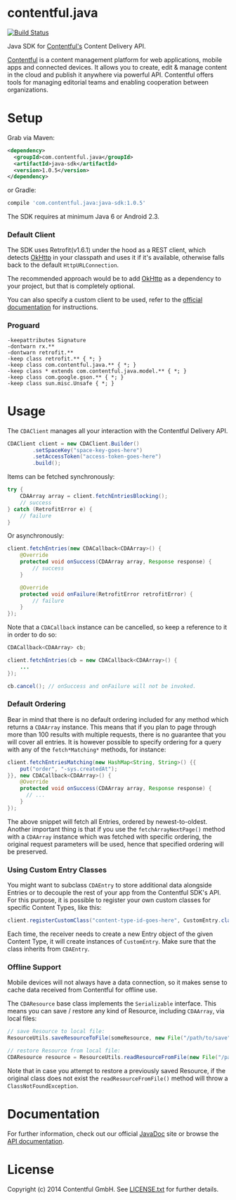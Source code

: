 contentful.java
===============

[![Build Status](https://travis-ci.org/contentful/contentful.java.svg)](https://travis-ci.org/contentful/contentful.java/builds#)

Java SDK for [Contentful's][1] Content Delivery API.

[Contentful][1] is a content management platform for web applications, mobile apps and connected devices. It allows you to create, edit & manage content in the cloud and publish it anywhere via powerful API. Contentful offers tools for managing editorial teams and enabling cooperation between organizations.

Setup
=====

<!--Download the [latest JAR][2] or grab via Maven:-->
Grab via Maven:
```xml
<dependency>
  <groupId>com.contentful.java</groupId>
  <artifactId>java-sdk</artifactId>
  <version>1.0.5</version>
</dependency>
```
or Gradle:
```groovy
compile 'com.contentful.java:java-sdk:1.0.5'
```

The SDK requires at minimum Java 6 or Android 2.3.

### Default Client

The SDK uses Retrofit(v1.6.1) under the hood as a REST client, which detects [OkHttp][5] in your classpath and uses it if it's available, otherwise falls back to the default `HttpURLConnection`.

The recommended approach would be to add [OkHttp][5] as a dependency to your project, but that is completely optional.

You can also specify a custom client to be used, refer to the [official documentation][3] for instructions.

### Proguard
```
-keepattributes Signature
-dontwarn rx.**
-dontwarn retrofit.**
-keep class retrofit.** { *; }
-keep class com.contentful.java.** { *; }
-keep class * extends com.contentful.java.model.** { *; }
-keep class com.google.gson.** { *; }
-keep class sun.misc.Unsafe { *; }
```

Usage
=====

The `CDAClient` manages all your interaction with the Contentful Delivery API.
```java
CDAClient client = new CDAClient.Builder()
        .setSpaceKey("space-key-goes-here")
        .setAccessToken("access-token-goes-here")
        .build();
```

Items can be fetched synchronously:
```java
try {
    CDAArray array = client.fetchEntriesBlocking();
    // success
} catch (RetrofitError e) {
    // failure
}
```

Or asynchronously:
```java
client.fetchEntries(new CDACallback<CDAArray>() {
    @Override
    protected void onSuccess(CDAArray array, Response response) {
        // success
    }

    @Override
    protected void onFailure(RetrofitError retrofitError) {
        // failure
    }
});
```

Note that a `CDACallback` instance can be cancelled, so keep a reference to it in order to do so:

```java
CDACallback<CDAArray> cb;

client.fetchEntries(cb = new CDACallback<CDAArray>() {
    ...
});

cb.cancel(); // onSuccess and onFailure will not be invoked.
```

### Default Ordering

Bear in mind that there is no default ordering included for any method which returns a `CDAArray` instance. This means that if you plan to page through more than 100 results with multiple requests, there is no guarantee that you will cover all entries. It is however possible to specify ordering for a query with any of the `fetch*Matching*` methods, for instance:

```java
client.fetchEntriesMatching(new HashMap<String, String>() {{
    put("order", "-sys.createdAt");
}}, new CDACallback<CDAArray>() {
    @Override
    protected void onSuccess(CDAArray array, Response response) {
      // ...
    }
});    
```

The above snippet will fetch all Entries, ordered by newest-to-oldest. Another important thing is that if you use the `fetchArrayNextPage()` method with a `CDAArray` instance which was fetched with specific ordering, the original request parameters will be used, hence that specified ordering will be preserved.

### Using Custom Entry Classes

You might want to subclass `CDAEntry` to store additional data alongside Entries or to decouple the rest of your app from the Contentful SDK's API. For this purpose, it is possible to register your own custom classes for specific Content Types, like this:

```java
client.registerCustomClass("content-type-id-goes-here", CustomEntry.class);
```

Each time, the receiver needs to create a new Entry object of the given Content Type, it will create instances of `CustomEntry`. Make sure that the class inherits from `CDAEntry`.

### Offline Support

Mobile devices will not always have a data connection, so it makes sense to cache data received from Contentful for offline use. 

The `CDAResource` base class implements the `Serializable` interface.
This means you can save / restore any kind of Resource, including `CDAArray`, via local files:

```java
// save Resource to local file:
ResourceUtils.saveResourceToFile(someResource, new File("/path/to/save"));

// restore Resource from local file:
CDAResource resource = ResourceUtils.readResourceFromFile(new File("/path/to/restore"));
```

Note that in case you attempt to restore a previously saved Resource, if the original class does not exist the `readResourceFromFile()` method will throw a `ClassNotFoundException`. 

<!--### Preview Mode

The Content Delivery API only returns published Entries. However, you might want to preview content in your app before making it public for your users. For this, you can use the preview mode, which will return **all** Entries, regardless of their published status:

```java
CDAClient client = new CDAClient.Builder()
        .setSpaceKey("space-key-goes-here")
        .setAccessToken("access-token-goes-here")
        .preview()
        .build();
```

Apart from the configuration option, you can use the SDK without modifications with one exception: you need to obtain a preview access token, which you can get in the "API" tab of the Contentful app. In preview mode, data can be invalid, because no validation is performed on unpublished entries. Your app needs to deal with that. Be aware that the access token is read-write and should in no case be shipped with a production app.
-->
Documentation
=============

For further information, check out our official [JavaDoc][3] site or browse the [API documentation][4].

License
=======

Copyright (c) 2014 Contentful GmbH. See [LICENSE.txt][6] for further details.


 [1]: https://www.contentful.com
 [2]: https://oss.sonatype.org/service/local/repositories/releases/content/com/contentful/java/java-sdk/1.0.5/java-sdk-1.0.5.jar
 [3]: https://contentful.github.io/contentful.java/
 [4]: https://www.contentful.com/developers/documentation/content-delivery-api/
 [5]: https://square.github.io/okhttp/
 [6]: LICENSE.txt